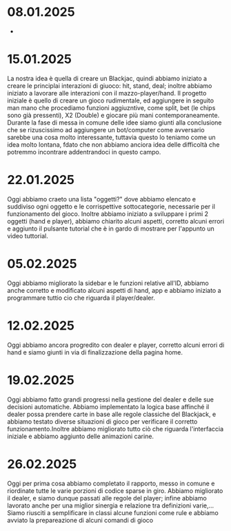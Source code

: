 # 08.01.2025 
 -
# 15.01.2025
 La nostra idea è quella di creare un Blackjac, quindi abbiamo iniziato a creare le principlai interazioni di giuoco: hit, stand, deal; inoltre abbiamo iniziato a lavorare alle interazioni con il mazzo-player/hand. Il progetto iniziale è quello di creare un gioco rudimentale, ed aggiungere in seguito man mano che procediamo funzioni aggiuzntive, come split, bet (le chips sono già pressenti), X2 (Double) e giocare più mani contemporaneamente. Durante la fase di messa in comune delle idee siamo giunti alla conclusione che se rizuscissimo ad aggiungere un  bot/computer come avversario sarebbe una cosa molto interessante, tuttavia questo lo teniamo come un idea molto lontana, fdato che non abbiamo anciora idea delle difficoltà che potremmo incontrare addentrandoci in questo  campo.
# 22.01.2025
 Oggi abbiamo craeto una lista "oggetti?" dove abbiamo elencato e suddiviso ogni oggetto e le corrispettive sottocategorie, necessarie per il funzionamento del gioco. Inoltre abbiamo iniziato a sviluppare i primi 2 oggetti (hand e player), abbiamo chiarito alcuni aspetti, corretto alcuni errori e aggiunto il pulsante tutorial che è in gardo di mostrare per l'appunto un  video tuttorial.
# 05.02.2025
 Oggi abbiamo migliorato la sidebar e le funzioni relative all'ID, abbiamo anche corretto e modificato alcuni aspetti di hand, app e abbiamo iniziato a programmare tuttio cio che riguarda il player/dealer.
# 12.02.2025
 Oggi abbiamo ancora progredito con dealer e player, corretto alcuni errori di hand e siamo giunti in via di finalizzazione della pagina home.
# 19.02.2025
 Oggi abbiamo fatto grandi progressi nella gestione del dealer e delle sue decisioni automatiche. Abbiamo implementato la logica base affinché il dealer possa prendere carte in base alle regole classiche del Blackjack, e abbiamo testato diverse situazioni di gioco per verificare il corretto funzionamento.Inoltre abbiamo migliorato tutto ciò che riguarda l'interfaccia iniziale  e abbiamo aggiunto delle animazioni carine.
# 26.02.2025
 Oggi per prima cosa abbiamo completato il rapporto, messo in comune e riordinate tutte le varie porzioni di codice sparse in giro. Abbiamo migliorato il dealer, e siamo dunque passati alle regole del player; infine abbiamo lavorato anche per una miglior sinergia e relazione tra definizioni varie,... Siamo riusciti a semplificare in classi alcune funzioni come rule e abbiamo avviato la prepareazione di alcuni comandi di gioco